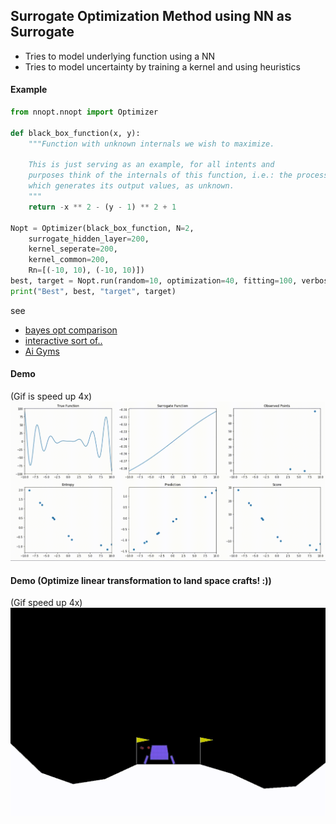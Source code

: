 Surrogate Optimization Method using NN as Surrogate
---

* Tries to model underlying function using a NN
* Tries to model uncertainty by training a kernel and using heuristics  

#### Example
```python
from nnopt.nnopt import Optimizer

def black_box_function(x, y):
    """Function with unknown internals we wish to maximize.

    This is just serving as an example, for all intents and
    purposes think of the internals of this function, i.e.: the process
    which generates its output values, as unknown.
    """
    return -x ** 2 - (y - 1) ** 2 + 1

Nopt = Optimizer(black_box_function, N=2, 
	surrogate_hidden_layer=200, 
	kernel_seperate=200,
	kernel_common=200,
	Rn=[(-10, 10), (-10, 10)])
best, target = Nopt.run(random=10, optimization=40, fitting=100, verbose=True)
print("Best", best, "target", target)

```

see 
- [bayes opt comparison](https://github.com/JonasRSV/NNopt/blob/master/nnopt/example/bayes_vs_nnopt.ipynb)
- [interactive sort of..](https://github.com/JonasRSV/NNopt/blob/master/nnopt/example/NNoptInteractive.ipynb)
- [Ai Gyms](https://github.com/JonasRSV/NNopt/blob/master/nnopt/example/openAISimpleChallenge.ipynb)


#### Demo
(Gif is speed up 4x)
![demo](images/plotDemo.gif)


#### Demo (Optimize linear transformation to land space crafts! :))
(Gif speed up 4x)
![demo2](images/landingDemo.gif)


